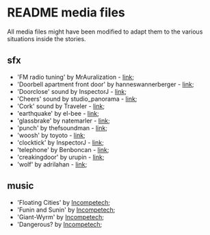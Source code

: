 # README media files

All media files might have been modified to adapt them to the various situations inside the stories.

## sfx

* 'FM radio tuning' by MrAuralization - [link](https://freesound.org/people/MrAuralization/sounds/269701/);
* 'Doorbell apartment front door' by hanneswannerberger - [link](https://freesound.org/people/hanneswannerberger/sounds/275629/);
* 'Doorclose' sound by InspectorJ - [link](https://freesound.org/people/InspectorJ/sounds/411791/);
* 'Cheers' sound by studio_panorama - [link](https://freesound.org/people/studio_panorama/sounds/176588/);
* 'Cork' sound by Traveler - [link](https://freesound.org/people/Traveler/sounds/16064/);
* 'earthquake' by el-bee - [link](https://freesound.org/people/el-bee/sounds/363122/);
* 'glassbrake' by natemarler - [link](https://freesound.org/people/natemarler/sounds/338692/);
* 'punch' by thefsoundman - [link](https://freesound.org/people/thefsoundman/sounds/118513/);
* 'woosh' by toyoto - [link](https://freesound.org/people/toyoto/sounds/93758/);
* 'clocktick' by InspectorJ - [link](https://freesound.org/people/InspectorJ/sounds/343130/);
* 'telephone' by Benboncan - [link](https://freesound.org/people/Benboncan/sounds/62871/);
* 'creakingdoor' by urupin - [link](https://freesound.org/people/urupin/sounds/200988/);
* 'wolf' by adrilahan - [link](https://freesound.org/people/adrilahan/sounds/172652/);

## music

* 'Floating Cities' by [Incompetech](http://incompetech.com/wordpress/);
* 'Funin and Sunin' by [Incompetech](http://incompetech.com/wordpress/);
* 'Giant-Wyrm' by [Incompetech](http://incompetech.com/wordpress/);
* 'Dangerous? by [Incompetech](http://incompetech.com/wordpress/);
